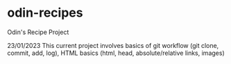 # odin-recipes
Odin's Recipe Project

23/01/2023
This current project involves basics of git workflow (git clone, commit, add, log), HTML basics (html, head, absolute/relative links, images) 
